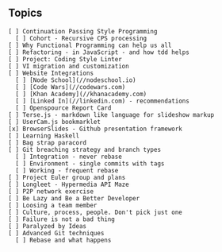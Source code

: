 ## Topics

    [ ] Continuation Passing Style Programming
      [ ] Cohort - Recursive CPS processing
    [ ] Why Functional Programming can help us all
    [ ] Refactoring - in JavaScript - and how tdd helps
    [ ] Project: Coding Style Linter
    [ ] VI migration and customization
    [ ] Website Integrations
      [ ] [Node School](//nodeschool.io)
      [ ] [Code Wars](//codewars.com)
      [ ] [Khan Academy](//khanacademy.com)
      [ ] [Linked In](//linkedin.com) - recommendations
      [ ] Openspource Report Card
    [ ] Terse.js - markdown like language for slideshow markup
    [ ] UserCam.js bookmarklet
    [x] BrowserSlides - Github presentation framework
    [ ] Learning Haskell
    [ ] Bag strap paracord
    [ ] Git breaching strategy and branch types
      [ ] Integration - never rebase
      [ ] Environment - single commits with tags
      [ ] Working - frequent rebase
    [ ] Project Euler group and plans
    [ ] Longleet - Hypermedia API Maze
    [ ] P2P network exercise
    [ ] Be Lazy and Be a Better Developer
    [ ] Loosing a team member
    [ ] Culture, process, people. Don't pick just one
    [ ] Failure is not a bad thing
    [ ] Paralyzed by Ideas
    [ ] Advanced Git techniques
      [ ] Rebase and what happens
